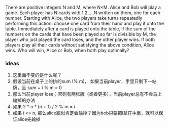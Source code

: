 There are positive integers 
N and 
M, where 
N<M.
Alice and Bob will play a game. Each player has 
N cards with 
1,2,…,N written on them, one for each number. Starting with Alice, the two players take turns repeatedly performing this action: choose one card from their hand and play it onto the table.
Immediately after a card is played onto the table, if the sum of the numbers on the cards that have been played so far is divisible by 
M, the player who just played the card loses, and the other player wins.
If both players play all their cards without satisfying the above condition, Alice wins.
Who will win, Alice or Bob, when both play optimally?

### ideas
1. 这里面不变的是什么呢？
2. 假设当前在桌子上的排的sum (% m)， 如果当前player，手里只剩下一站牌，且 sum + i % m = 0
3. 那么当前player lose；否则有两张牌（或者更多），当前player总有不会马上输掉的办法
4. 如果 2 * n * (n + 1) / 2 % m = i
5. 如果 i <= n, 那么alice貌似肯定会输掉？因为bob只要把i拿在手里，就可以保证alice先输掉